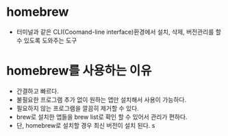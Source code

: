 # homebrew

- 터미널과 같은 CLI(Coomand-line interface)환경에서 설치, 삭제, 버전관리를 할 수 있도록 도와주는 도구

# homebrew를 사용하는 이유

- 간결하고 빠르다.
- 불필요한 프로그램 추가 없이 원하는 앱만 설치해서 사용이 가능하다.
- 필요하지 않는 프로그램을 깔끔히 제거할 수 있다.
- brew로 설치한 앱들을 brew list로 확인 할 수 있어서 관리가 편하다.
- 단, homebrew로 설치할 경우 최신 버전이 설치 된다.
  s
